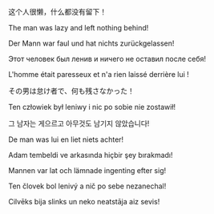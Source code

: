 这个人很懒，什么都没有留下！

The man was lazy and left nothing behind!

Der Mann war faul und hat nichts zurückgelassen!

Этот человек был ленив и ничего не оставил после себя!

L'homme était paresseux et n'a rien laissé derrière lui !

その男は怠け者で、何も残さなかった！

Ten człowiek był leniwy i nic po sobie nie zostawił!

그 남자는 게으르고 아무것도 남기지 않았습니다!

De man was lui en liet niets achter!

Adam tembeldi ve arkasında hiçbir şey bırakmadı!

Mannen var lat och lämnade ingenting efter sig!

Ten človek bol lenivý a nič po sebe nezanechal!

Cilvēks bija slinks un neko neatstāja aiz sevis!
